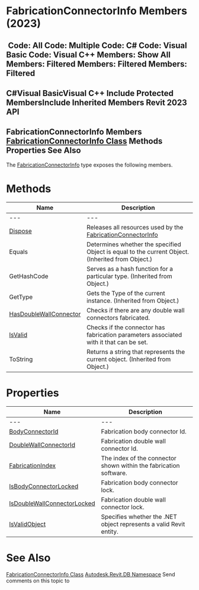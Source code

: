 # FabricationConnectorInfo Members (2023)

﻿
 Code: All Code: Multiple Code: C# Code: Visual Basic Code: Visual C++  Members: Show All Members: Filtered Members: Filtered Members: Filtered   
---  
C#Visual BasicVisual C++
Include Protected MembersInclude Inherited Members
Revit 2023 API  
---  
FabricationConnectorInfo Members  
[FabricationConnectorInfo Class](5da97d87-a3f6-f239-3c5c-102d2d82f942.md "FabricationConnectorInfo Class") Methods Properties See Also  
---  
The [FabricationConnectorInfo](5da97d87-a3f6-f239-3c5c-102d2d82f942.md "FabricationConnectorInfo Class") type exposes the following members.
# Methods
| Name | Description |
| --- | --- |
| --- | --- | --- |
| [Dispose](65c20167-8861-44b5-af98-dd0093adce1f.md "Dispose Method") | Releases all resources used by the [FabricationConnectorInfo](5da97d87-a3f6-f239-3c5c-102d2d82f942.md "FabricationConnectorInfo Class") |
| Equals | Determines whether the specified Object is equal to the current Object. (Inherited from Object.) |
| GetHashCode | Serves as a hash function for a particular type.  (Inherited from Object.) |
| GetType | Gets the Type of the current instance. (Inherited from Object.) |
| [HasDoubleWallConnector](5b93b125-c1f4-ad4c-6f51-e87b322f82a5.md "HasDoubleWallConnector Method") | Checks if there are any double wall connectors fabricated. |
| [IsValid](f4a0d5d8-f0bf-c54f-e1c6-c3f268008621.md "IsValid Method") | Checks if the connector has fabrication parameters associated with it that can be set. |
| ToString | Returns a string that represents the current object. (Inherited from Object.) |

# Properties
| Name | Description |
| --- | --- |
| --- | --- | --- |
| [BodyConnectorId](a6d0e9ef-9b0e-d83e-1e62-7a4ddeaf4c2d.md "BodyConnectorId Property") | Fabrication body connector Id. |
| [DoubleWallConnectorId](25b9a7ec-905b-c842-3246-1cd2aacde7c2.md "DoubleWallConnectorId Property") | Fabrication double wall connector Id. |
| [FabricationIndex](0de0d69d-b7d9-55da-5dbb-e7772d52dfc4.md "FabricationIndex Property") | The index of the connector shown within the fabrication software. |
| [IsBodyConnectorLocked](02471b4d-b14b-e85e-0a62-2d7c7f2d9774.md "IsBodyConnectorLocked Property") | Fabrication body connector lock. |
| [IsDoubleWallConnectorLocked](dde48673-bcba-5cb1-b85d-101337d92c5c.md "IsDoubleWallConnectorLocked Property") | Fabrication double wall connector lock. |
| [IsValidObject](797ca15b-edbf-ba3e-35cc-bc949145f03d.md "IsValidObject Property") | Specifies whether the .NET object represents a valid Revit entity. |

# See Also
[FabricationConnectorInfo Class](5da97d87-a3f6-f239-3c5c-102d2d82f942.md "FabricationConnectorInfo Class")
[Autodesk.Revit.DB Namespace](87546ba7-461b-c646-cbb1-2cb8f5bff8b2.md "Autodesk.Revit.DB Namespace")
Send comments on this topic to 